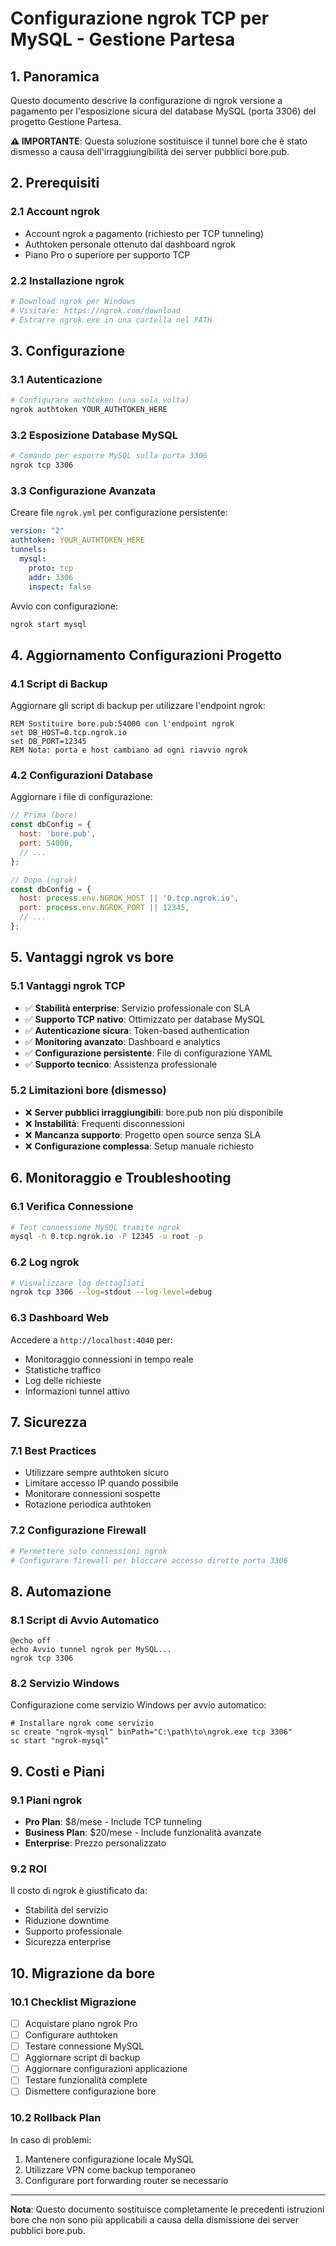 # Configurazione ngrok TCP per MySQL - Gestione Partesa

## 1. Panoramica

Questo documento descrive la configurazione di ngrok versione a pagamento per l'esposizione sicura del database MySQL (porta 3306) del progetto Gestione Partesa.

**⚠️ IMPORTANTE**: Questa soluzione sostituisce il tunnel bore che è stato dismesso a causa dell'irraggiungibilità dei server pubblici bore.pub.

## 2. Prerequisiti

### 2.1 Account ngrok
- Account ngrok a pagamento (richiesto per TCP tunneling)
- Authtoken personale ottenuto dal dashboard ngrok
- Piano Pro o superiore per supporto TCP

### 2.2 Installazione ngrok
```bash
# Download ngrok per Windows
# Visitare: https://ngrok.com/download
# Estrarre ngrok.exe in una cartella nel PATH
```

## 3. Configurazione

### 3.1 Autenticazione
```bash
# Configurare authtoken (una sola volta)
ngrok authtoken YOUR_AUTHTOKEN_HERE
```

### 3.2 Esposizione Database MySQL
```bash
# Comando per esporre MySQL sulla porta 3306
ngrok tcp 3306
```

### 3.3 Configurazione Avanzata
Creare file `ngrok.yml` per configurazione persistente:

```yaml
version: "2"
authtoken: YOUR_AUTHTOKEN_HERE
tunnels:
  mysql:
    proto: tcp
    addr: 3306
    inspect: false
```

Avvio con configurazione:
```bash
ngrok start mysql
```

## 4. Aggiornamento Configurazioni Progetto

### 4.1 Script di Backup
Aggiornare gli script di backup per utilizzare l'endpoint ngrok:

```batch
REM Sostituire bore.pub:54000 con l'endpoint ngrok
set DB_HOST=0.tcp.ngrok.io
set DB_PORT=12345
REM Nota: porta e host cambiano ad ogni riavvio ngrok
```

### 4.2 Configurazioni Database
Aggiornare i file di configurazione:

```javascript
// Prima (bore)
const dbConfig = {
  host: 'bore.pub',
  port: 54000,
  // ...
};

// Dopo (ngrok)
const dbConfig = {
  host: process.env.NGROK_HOST || '0.tcp.ngrok.io',
  port: process.env.NGROK_PORT || 12345,
  // ...
};
```

## 5. Vantaggi ngrok vs bore

### 5.1 Vantaggi ngrok TCP
- ✅ **Stabilità enterprise**: Servizio professionale con SLA
- ✅ **Supporto TCP nativo**: Ottimizzato per database MySQL
- ✅ **Autenticazione sicura**: Token-based authentication
- ✅ **Monitoring avanzato**: Dashboard e analytics
- ✅ **Configurazione persistente**: File di configurazione YAML
- ✅ **Supporto tecnico**: Assistenza professionale

### 5.2 Limitazioni bore (dismesso)
- ❌ **Server pubblici irraggiungibili**: bore.pub non più disponibile
- ❌ **Instabilità**: Frequenti disconnessioni
- ❌ **Mancanza supporto**: Progetto open source senza SLA
- ❌ **Configurazione complessa**: Setup manuale richiesto

## 6. Monitoraggio e Troubleshooting

### 6.1 Verifica Connessione
```bash
# Test connessione MySQL tramite ngrok
mysql -h 0.tcp.ngrok.io -P 12345 -u root -p
```

### 6.2 Log ngrok
```bash
# Visualizzare log dettagliati
ngrok tcp 3306 --log=stdout --log-level=debug
```

### 6.3 Dashboard Web
Accedere a `http://localhost:4040` per:
- Monitoraggio connessioni in tempo reale
- Statistiche traffico
- Log delle richieste
- Informazioni tunnel attivo

## 7. Sicurezza

### 7.1 Best Practices
- Utilizzare sempre authtoken sicuro
- Limitare accesso IP quando possibile
- Monitorare connessioni sospette
- Rotazione periodica authtoken

### 7.2 Configurazione Firewall
```bash
# Permettere solo connessioni ngrok
# Configurare firewall per bloccare accesso diretto porta 3306
```

## 8. Automazione

### 8.1 Script di Avvio Automatico
```batch
@echo off
echo Avvio tunnel ngrok per MySQL...
ngrok tcp 3306
```

### 8.2 Servizio Windows
Configurazione come servizio Windows per avvio automatico:

```batch
# Installare ngrok come servizio
sc create "ngrok-mysql" binPath="C:\path\to\ngrok.exe tcp 3306"
sc start "ngrok-mysql"
```

## 9. Costi e Piani

### 9.1 Piani ngrok
- **Pro Plan**: $8/mese - Include TCP tunneling
- **Business Plan**: $20/mese - Include funzionalità avanzate
- **Enterprise**: Prezzo personalizzato

### 9.2 ROI
Il costo di ngrok è giustificato da:
- Stabilità del servizio
- Riduzione downtime
- Supporto professionale
- Sicurezza enterprise

## 10. Migrazione da bore

### 10.1 Checklist Migrazione
- [ ] Acquistare piano ngrok Pro
- [ ] Configurare authtoken
- [ ] Testare connessione MySQL
- [ ] Aggiornare script di backup
- [ ] Aggiornare configurazioni applicazione
- [ ] Testare funzionalità complete
- [ ] Dismettere configurazione bore

### 10.2 Rollback Plan
In caso di problemi:
1. Mantenere configurazione locale MySQL
2. Utilizzare VPN come backup temporaneo
3. Configurare port forwarding router se necessario

---

**Nota**: Questo documento sostituisce completamente le precedenti istruzioni bore che non sono più applicabili a causa della dismissione dei server pubblici bore.pub.